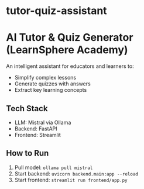 # tutor-quiz-assistant
# AI Tutor & Quiz Generator (LearnSphere Academy)
An intelligent assistant for educators and learners to:
- Simplify complex lessons
- Generate quizzes with answers
- Extract key learning concepts
## Tech Stack
- LLM: Mistral via Ollama
- Backend: FastAPI
- Frontend: Streamlit
## How to Run
1. Pull model: `ollama pull mistral`
2. Start backend: `uvicorn backend.main:app --reload`
3. Start frontend: `streamlit run frontend/app.py`
